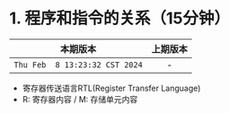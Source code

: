 # 1. 程序和指令的关系（15分钟）

|本期版本|上期版本
|:---:|:---:
`Thu Feb  8 13:23:32 CST 2024` | -

* 寄存器传送语言RTL(Register Transfer Language)
* R: 寄存器内容 / M: 存储单元内容
